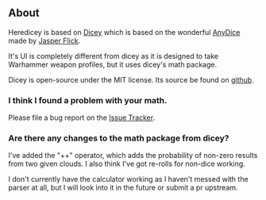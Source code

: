 ## About

Heredicey is based on [Dicey](https://dicey.js.org) which is based on the wonderful [AnyDice](https://anydice.com/) made by [Jasper Flick](https://catlikecoding.com/jasper-flick/).

It's UI is completely different from dicey as it is designed to take Warhammer weapon profiles, but it uses dicey's math package.

Dicey is open-source under the MIT license.  Its source be found on [github](https://github.com/basicer/dicey).

### I think I found a problem with your math.

Please file a bug report on the [Issue Tracker](https://github.com/nstephenh/heredicey/issues/new).


### Are there any changes to the math package from dicey?
I've added the "++" operator, which adds the probability of non-zero results from two given clouds.
I also think I've got re-rolls for non-dice working.

I don't currently have the calculator working as I haven't messed with the parser at all,
but I will look into it in the future or submit a pr upstream.
